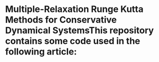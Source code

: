 # Multiple-Relaxation Runge Kutta Methods for Conservative Dynamical SystemsThis repository contains some code used in the following article:
